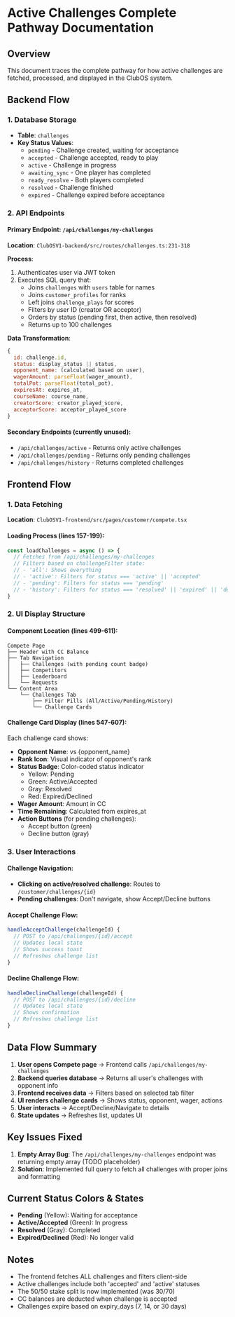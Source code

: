 # Active Challenges Complete Pathway Documentation

## Overview
This document traces the complete pathway for how active challenges are fetched, processed, and displayed in the ClubOS system.

## Backend Flow

### 1. Database Storage
- **Table**: `challenges`
- **Key Status Values**:
  - `pending` - Challenge created, waiting for acceptance
  - `accepted` - Challenge accepted, ready to play
  - `active` - Challenge in progress
  - `awaiting_sync` - One player has completed
  - `ready_resolve` - Both players completed
  - `resolved` - Challenge finished
  - `expired` - Challenge expired before acceptance

### 2. API Endpoints

#### Primary Endpoint: `/api/challenges/my-challenges`
**Location**: `ClubOSV1-backend/src/routes/challenges.ts:231-318`

**Process**:
1. Authenticates user via JWT token
2. Executes SQL query that:
   - Joins `challenges` with `users` table for names
   - Joins `customer_profiles` for ranks
   - Left joins `challenge_plays` for scores
   - Filters by user ID (creator OR acceptor)
   - Orders by status (pending first, then active, then resolved)
   - Returns up to 100 challenges

**Data Transformation**:
```javascript
{
  id: challenge.id,
  status: display_status || status,
  opponent_name: (calculated based on user),
  wagerAmount: parseFloat(wager_amount),
  totalPot: parseFloat(total_pot),
  expiresAt: expires_at,
  courseName: course_name,
  creatorScore: creator_played_score,
  acceptorScore: acceptor_played_score
}
```

#### Secondary Endpoints (currently unused):
- `/api/challenges/active` - Returns only active challenges
- `/api/challenges/pending` - Returns only pending challenges
- `/api/challenges/history` - Returns completed challenges

## Frontend Flow

### 1. Data Fetching
**Location**: `ClubOSV1-frontend/src/pages/customer/compete.tsx`

#### Loading Process (lines 157-199):
```javascript
const loadChallenges = async () => {
  // Fetches from /api/challenges/my-challenges
  // Filters based on challengeFilter state:
  // - 'all': Shows everything
  // - 'active': Filters for status === 'active' || 'accepted'
  // - 'pending': Filters for status === 'pending'
  // - 'history': Filters for status === 'resolved' || 'expired' || 'declined'
}
```

### 2. UI Display Structure

#### Component Location (lines 499-611):
```
Compete Page
├── Header with CC Balance
├── Tab Navigation
│   ├── Challenges (with pending count badge)
│   ├── Competitors
│   ├── Leaderboard
│   └── Requests
└── Content Area
    └── Challenges Tab
        ├── Filter Pills (All/Active/Pending/History)
        └── Challenge Cards
```

#### Challenge Card Display (lines 547-607):
Each challenge card shows:
- **Opponent Name**: vs {opponent_name}
- **Rank Icon**: Visual indicator of opponent's rank
- **Status Badge**: Color-coded status indicator
  - Yellow: Pending
  - Green: Active/Accepted
  - Gray: Resolved
  - Red: Expired/Declined
- **Wager Amount**: Amount in CC
- **Time Remaining**: Calculated from expires_at
- **Action Buttons** (for pending challenges):
  - Accept button (green)
  - Decline button (gray)

### 3. User Interactions

#### Challenge Navigation:
- **Clicking on active/resolved challenge**: Routes to `/customer/challenges/{id}`
- **Pending challenges**: Don't navigate, show Accept/Decline buttons

#### Accept Challenge Flow:
```javascript
handleAcceptChallenge(challengeId) {
  // POST to /api/challenges/{id}/accept
  // Updates local state
  // Shows success toast
  // Refreshes challenge list
}
```

#### Decline Challenge Flow:
```javascript
handleDeclineChallenge(challengeId) {
  // POST to /api/challenges/{id}/decline
  // Updates local state
  // Shows confirmation
  // Refreshes challenge list
}
```

## Data Flow Summary

1. **User opens Compete page** → Frontend calls `/api/challenges/my-challenges`
2. **Backend queries database** → Returns all user's challenges with opponent info
3. **Frontend receives data** → Filters based on selected tab filter
4. **UI renders challenge cards** → Shows status, opponent, wager, actions
5. **User interacts** → Accept/Decline/Navigate to details
6. **State updates** → Refreshes list, updates UI

## Key Issues Fixed

1. **Empty Array Bug**: The `/api/challenges/my-challenges` endpoint was returning empty array (TODO placeholder)
2. **Solution**: Implemented full query to fetch all challenges with proper joins and formatting

## Current Status Colors & States

- **Pending** (Yellow): Waiting for acceptance
- **Active/Accepted** (Green): In progress
- **Resolved** (Gray): Completed
- **Expired/Declined** (Red): No longer valid

## Notes

- The frontend fetches ALL challenges and filters client-side
- Active challenges include both 'accepted' and 'active' statuses
- The 50/50 stake split is now implemented (was 30/70)
- CC balances are deducted when challenge is accepted
- Challenges expire based on expiry_days (7, 14, or 30 days)